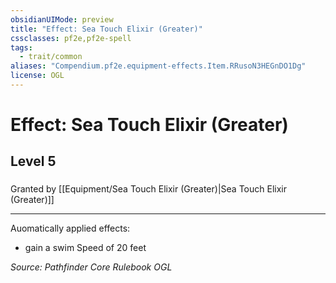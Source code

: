 ```yaml
---
obsidianUIMode: preview
title: "Effect: Sea Touch Elixir (Greater)"
cssclasses: pf2e,pf2e-spell
tags:
  - trait/common
aliases: "Compendium.pf2e.equipment-effects.Item.RRusoN3HEGnDO1Dg"
license: OGL
---
```

# Effect: Sea Touch Elixir (Greater)
## Level 5
### 






Granted by [[Equipment/Sea Touch Elixir (Greater)|Sea Touch Elixir (Greater)]]

* * *

Auomatically applied effects:

*   gain a swim Speed of 20 feet

*Source: Pathfinder Core Rulebook*
*OGL*